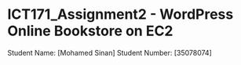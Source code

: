 # ICT171_Assignment2 - WordPress Online Bookstore on EC2
Student Name: [Mohamed Sinan]
Student Number: [35078074]

